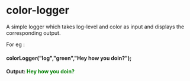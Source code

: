 # color-logger

A simple logger which takes log-level and color as input and displays the corresponding output.

For eg :

#### colorLogger("log","green","Hey how you doin?");
#### Output: <span style="color:green"> Hey how you doin? </span>

